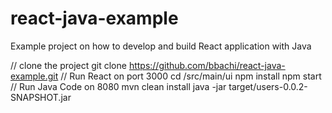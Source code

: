 # react-java-example
Example project on how to develop and build React application with Java

// clone the project
git clone https://github.com/bbachi/react-java-example.git
// Run React on port 3000
cd /src/main/ui
npm install
npm start
// Run Java Code on 8080
mvn clean install
java -jar target/users-0.0.2-SNAPSHOT.jar
